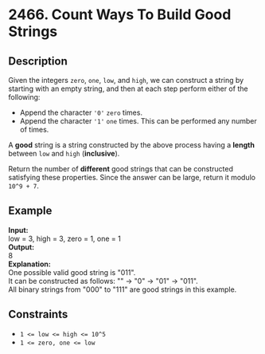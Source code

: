 # 2466. Count Ways To Build Good Strings

## Description

Given the integers `zero`, `one`, `low`, and `high`, we can construct a string by starting with an empty string, and then at each step perform either of the following:

- Append the character `'0'` `zero` times.
- Append the character `'1'` `one` times.
This can be performed any number of times.

A **good** string is a string constructed by the above process having a **length** between `low` and `high` (**inclusive**).

Return the number of **different** good strings that can be constructed satisfying these properties. Since the answer can be large, return it modulo `10^9 + 7`.

## Example

**Input:**  
low = 3, high = 3, zero = 1, one = 1
<br>
**Output:**
<br>
8
<br>
**Explanation:**
<br>
One possible valid good string is "011". 
<br>
It can be constructed as follows: "" -> "0" -> "01" -> "011". 
<br>
All binary strings from "000" to "111" are good strings in this example.

## Constraints

- `1 <= low <= high <= 10^5`
- `1 <= zero, one <= low`

